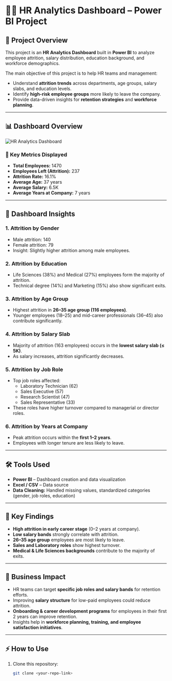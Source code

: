 # 👩‍💼 HR Analytics Dashboard – Power BI Project  

## 📌 Project Overview  
This project is an **HR Analytics Dashboard** built in **Power BI** to analyze employee attrition, salary distribution, education background, and workforce demographics.  

The main objective of this project is to help HR teams and management:  
- Understand **attrition trends** across departments, age groups, salary slabs, and education levels.  
- Identify **high-risk employee groups** more likely to leave the company.  
- Provide data-driven insights for **retention strategies** and **workforce planning**.  

---

## 📊 Dashboard Overview  

![HR Analytics Dashboard](images/hr_analytics_dashboard.jpg)  

### 🔎 Key Metrics Displayed  
- **Total Employees:** 1470  
- **Employees Left (Attrition):** 237  
- **Attrition Rate:** 16.1%  
- **Average Age:** 37 years  
- **Average Salary:** 6.5K  
- **Average Years at Company:** 7 years  

---

## 📂 Dashboard Insights  

### 1. Attrition by Gender  
- Male attrition: 140  
- Female attrition: 79  
- Insight: Slightly higher attrition among male employees.  

### 2. Attrition by Education  
- Life Sciences (38%) and Medical (27%) employees form the majority of attrition.  
- Technical degree (14%) and Marketing (15%) also show significant exits.  

### 3. Attrition by Age Group  
- Highest attrition in **26–35 age group (116 employees)**.  
- Younger employees (18–25) and mid-career professionals (36–45) also contribute significantly.  

### 4. Attrition by Salary Slab  
- Majority of attrition (163 employees) occurs in the **lowest salary slab (≤ 5K)**.  
- As salary increases, attrition significantly decreases.  

### 5. Attrition by Job Role  
- Top job roles affected:  
  - Laboratory Technician (62)  
  - Sales Executive (57)  
  - Research Scientist (47)  
  - Sales Representative (33)  
- These roles have higher turnover compared to managerial or director roles.  

### 6. Attrition by Years at Company  
- Peak attrition occurs within the **first 1–2 years**.  
- Employees with longer tenure are less likely to leave.  

---

## 🛠️ Tools Used  
- **Power BI** – Dashboard creation and data visualization  
- **Excel / CSV** – Data source  
- **Data Cleaning:** Handled missing values, standardized categories (gender, job roles, education)  

---

## 🔑 Key Findings  
- **High attrition in early career stage** (0–2 years at company).  
- **Low salary bands** strongly correlate with attrition.  
- **26–35 age group** employees are most likely to leave.  
- **Sales and Laboratory roles** show highest turnover.  
- **Medical & Life Sciences backgrounds** contribute to the majority of exits.  

---

## 🚀 Business Impact  
- HR teams can target **specific job roles and salary bands** for retention efforts.  
- Improving **salary structure** for low-paid employees could reduce attrition.  
- **Onboarding & career development programs** for employees in their first 2 years can improve retention.  
- Insights help in **workforce planning, training, and employee satisfaction initiatives**.  

---

## ⚡ How to Use  
1. Clone this repository:  
   ```bash
   git clone <your-repo-link>
